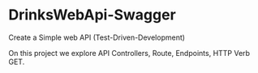 # DrinksWebApi-Swagger

Create a Simple web API (Test-Driven-Development)

On this project we explore API Controllers, Route, Endpoints, HTTP Verb GET.
